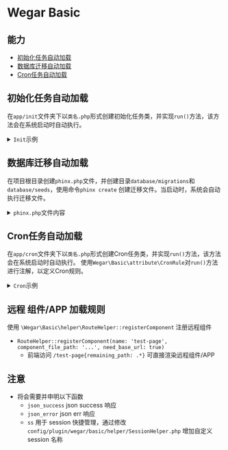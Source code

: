 # Wegar Basic

## 能力

- [初始化任务自动加载](#load-init-task)
- [数据库迁移自动加载](#load-migration)
- [Cron任务自动加载](#load-cron)

## 初始化任务自动加载 <a name="load-init-task"></a>

在`app/init`文件夹下以`类名.php`形式创建初始化任务类，并实现`run()`方法，该方法会在系统启动时自动执行。

<details>

<summary><code>Init</code>示例</summary>

```php
<?php

# app/init/Foo.php

namespace app\init;

use Wegar\Basic\abstract\InitAbstract;

class Foo extends InitAbstract {

    public int $weight = 10; // 默认为10，越小越先执行

    function run(){
        // do something
    }
}
```

</details>

## 数据库迁移自动加载 <a name="load-migration"></a>

在项目根目录创建`phinx.php`文件，并创建目录`database/migrations`和`database/seeds`，使用命令`phinx create`
创建迁移文件。当启动时，系统会自动执行迁移文件。

<details>

<summary><code>phinx.php</code>文件内容</summary>

```php
<?php

use Dotenv\Dotenv;

if (class_exists('Dotenv\Dotenv') && file_exists(base_path(false) . '/.env')) {
  if (method_exists('Dotenv\Dotenv', 'createUnsafeMutable')) {
    Dotenv::createUnsafeMutable(base_path(false))->load();
  } else {
    Dotenv::createMutable(base_path(false))->load();
  }
}
return [
  "paths"        => [
    "migrations" => base_path("database/migrations"),
    "seeds"      => base_path("database/seeds")
    //"migrations" => is_phar() ? runtime_path('phinx/database/migrations') : base_path("database/migrations"),
    //"seeds"      => is_phar() ? runtime_path('phinx/database/seeds') : base_path("database/seeds")
  ],
  "environments" => [
    "default_migration_table" => "phinxlog",
    "default_environment"     => "default",
    "default"                 => [
      "adapter"   => "mysql",
      "host"      => env("MYSQL_HOST"),
      "name"      => env("MYSQL_DBNAME"),
      "user"      => env("MYSQL_USER"),
      "pass"      => env("MYSQL_PASSWORD"),
      "port"      => env("MYSQL_PORT", "3306"),
      "charset"   => "utf8mb4",
      'collation' => 'utf8mb4_general_ci',
    ],
  ]
];
```

</details>

## Cron任务自动加载 <a name="load-cron"></a>

在`app/cron`文件夹下以`类名.php`形式创建Cron任务类，并实现`run()`方法，该方法会在系统启动时自动执行。
使用`Wegar\Basic\attribute\CronRule`对`run()`方法进行注解，以定义Cron规则。

<details>

<summary><code>Cron</code>示例</summary>

```php
<?php

# app/cron/Foo.php

namespace app\cron;

use Wegar\Basic\attribute\CronRule;

class Foo {
    #[CronRule('*/5 * * * * *')] // 每5秒执行一次
    function run(){
        // do something
    }
}
```

</details>

## 远程 组件/APP 加载规则

使用 `\Wegar\Basic\helper\RouteHelper::registerComponent` 注册远程组件

- `RouteHelper::registerComponent(name: 'test-page', component_file_path: '...', need_base_url: true)`
  - 前端访问 `/test-page{remaining_path: .*}` 可直接渲染远程组件/APP


## 注意

- 将会需要并申明以下函数
    - `json_success` json success 响应
    - `json_error` json err 响应
    - `ss` 用于 session 快捷管理，通过修改 `config/plugin/wegar/basic/helper/SessionHelper.php` 增加自定义 session 名称